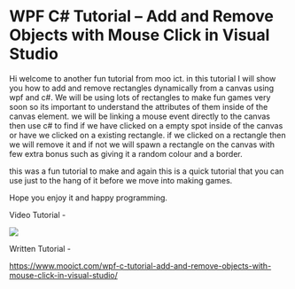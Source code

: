 # WPF C# Tutorial – Add and Remove Objects with Mouse Click in Visual Studio
Hi welcome to another fun tutorial from moo ict. in this tutorial I will show you how to add and remove rectangles dynamically from a canvas using wpf and c#. We will be using lots of rectangles to make fun games very soon so its important to understand the attributes of them inside of the canvas element. we will be linking a mouse event directly to the canvas then use c# to find if we have clicked on a empty spot inside of the canvas or have we clicked on a existing rectangle. if we clicked on a rectangle then we will remove it and if not we will spawn a rectangle on the canvas with few extra bonus such as giving it a random colour and a border. 

this was a fun tutorial to make and again this is a quick tutorial that you can use just to the hang of it before we move into making games. 

Hope you enjoy it and happy programming.


Video Tutorial - 

[![](http://img.youtube.com/vi/8eTWq27h4sY/0.jpg)](http://www.youtube.com/watch?v=8eTWq27h4sY "MOO ICT Add and Remove Objects with Mouse Click in Visual Studio")

Written Tutorial - 

https://www.mooict.com/wpf-c-tutorial-add-and-remove-objects-with-mouse-click-in-visual-studio/
